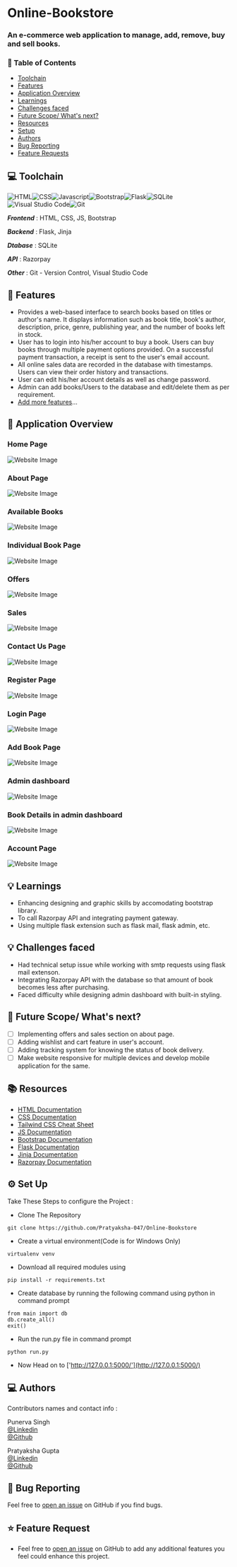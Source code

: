 # Online-Bookstore
### An e-commerce web application to manage, add, remove, buy and sell books.

### 📌 Table of Contents
* [Toolchain](#toolchain)
* [Features](#features)
* [Application Overview](#overview)
* [Learnings](#learning)
* [Challenges faced](#challenges)
* [Future Scope/ What's next?](#scope)
* [Resources](#resources)
* [Setup](#setup)
* [Authors](#authors)
* [Bug Reporting](#bug)
* [Feature Requests](#feature-request)


<a id="toolchain"></a>
## 💻 Toolchain

<img alt="HTML" src="https://img.shields.io/badge/html5-%23E34F26.svg?style=for-the-badge&logo=html5&logoColor=white"/><img alt="CSS" src="https://img.shields.io/badge/css3-%231572B6.svg?style=for-the-badge&logo=css3&logoColor=white"/><img alt="Javascript" src="https://img.shields.io/badge/javascript-%23323330.svg?style=for-the-badge&logo=javascript&logoColor=%23F7DF1E"/><img alt="Bootstrap" src="https://img.shields.io/badge/bootstrap-%23563D7C.svg?style=for-the-badge&logo=bootstrap&logoColor=white"/><img alt="Flask" src="https://img.shields.io/badge/flask-%23000.svg?style=for-the-badge&logo=flask&logoColor=white"/><img alt="SQLite" src="https://img.shields.io/badge/sqlite-%2307405e.svg?style=for-the-badge&logo=sqlite&logoColor=white" /><img alt="Visual Studio Code" src="https://img.shields.io/badge/VisualStudioCode-0078d7.svg?style=for-the-badge&logo=visual-studio-code&logoColor=white"/><img alt="Git" src="https://img.shields.io/badge/git-%23F05033.svg?style=for-the-badge&logo=git&logoColor=white"/>

***Frontend*** : HTML, CSS, JS, Bootstrap

***Backend*** : Flask, Jinja

***Dtabase*** : SQLite

***API*** : Razorpay

***Other*** : Git - Version Control, Visual Studio Code


<a id="features"></a>
## 🚀 Features
- Provides a web-based interface to search books based on titles or author's name. It displays information such as book title, book's author, description, price, genre, publishing year, and the number of books left in stock.
- User has to login into his/her account to buy a book. Users can buy books through multiple payment options provided. On a successful payment transaction, a receipt is sent to the user's email account.
- All online sales data are recorded in the database with timestamps. Users can view their order history and transactions.
- User can edit his/her account details as well as change password.
- Admin can add books/Users to the database and edit/delete them as per requirement.
- [Add more features](#feature-request)...

<a id="overview"></a>
## 📖 Application Overview
### Home Page
![Website Image](main/static/img/home.png?raw=true "Title")
### About Page 
![Website Image](main/static/img/about.png?raw=true "Title")
### Available Books 
![Website Image](main/static/img/all.png?raw=true "Title")
### Individual Book Page 
![Website Image](main/static/img/book_page.png?raw=true "Title")
### Offers
![Website Image](main/static/img/offers.png?raw=true "Title")
### Sales
![Website Image](main/static/img/sale.png?raw=true "Title")
### Contact Us Page 
![Website Image](main/static/img/contact_page.png?raw=true "Title")
### Register Page 
![Website Image](main/static/img/register.png?raw=true "Title")
### Login Page
![Website Image](main/static/img/login.png?raw=true "Title")
### Add Book Page 
![Website Image](main/static/img/add_book.png?raw=true "Title")
### Admin dashboard 
![Website Image](main/static/img/admin.png?raw=true "Title")
### Book Details in admin dashboard 
![Website Image](main/static/img/book.png?raw=true "Title")
### Account Page
![Website Image](main/static/img/account.png?raw=true "Title")

<a id="learning"></a>
## 💡 Learnings
- Enhancing designing and graphic skills by accomodating bootstrap library.
- To call Razorpay API and integrating payment gateway.
- Using multiple flask extension such as flask mail, flask admin, etc.

<a id="challenges"></a>
## 💡 Challenges faced
- Had technical setup issue while working with smtp requests using flask mail extenson.
- Integrating Razorpay API with the database so that amount of book becomes less after purchasing.
- Faced difficulty while designing admin dashboard with built-in styling.

<a id="scope"></a>
## 🚧 Future Scope/ What's next?
- [ ] Implementing offers and sales section on about page.
- [ ] Adding wishlist and cart feature in user's account.
- [ ] Adding tracking system for knowing the status of book delivery.
- [ ] Make website responsive for multiple devices and develop mobile application for the same.

<a id="resources"></a>
## 📚 Resources

- [HTML Documentation](https://developer.mozilla.org/en-US/docs/Web/HTML)
- [CSS Documentation](https://developer.mozilla.org/en-US/docs/Web/CSS)
- [Tailwind CSS Cheat Sheet](https://nerdcave.com/tailwind-cheat-sheet)
- [JS Documentation](https://developer.mozilla.org/en-US/docs/Web/JavaScript)
- [Bootstrap Documentation](https://getbootstrap.com/docs/4.1/getting-started/introduction/)
- [Flask Documentation](https://flask.palletsprojects.com/en/2.0.x/)
- [Jinja Documentation](https://jinja.palletsprojects.com/en/3.0.x/)
- [Razorpay Documentation](https://razorpay.com/docs/payment-gateway/server-integration/python/)


<a id="setup"></a>
## ⚙️ Set Up

Take These Steps to configure the Project :

* Clone The Repository
```
git clone https://github.com/Pratyaksha-047/Online-Bookstore
```

* Create a virtual environment(Code is for Windows Only)
```
virtualenv venv 
```

* Download all required modules using
```
pip install -r requirements.txt
```

* Create database by running the following command using python in command prompt
```
from main import db
db.create_all()
exit()
```

*  Run the run.py file in command prompt 
```
python run.py
```
* Now Head on to ['http://127.0.0.1:5000/'](http://127.0.0.1:5000/)


<a id="authors"></a>
## 💻 Authors

Contributors names and contact info :

Punerva Singh<br> 
[@Linkedin](https://www.linkedin.com/in/punerva-singh-958305204)
<br>
[@Github](https://github.com/punervasingh)
<br>

Pratyaksha Gupta<br>
[@Linkedin](https://www.linkedin.com/in/pratyakshagupta-047/)
<br>
[@Github](https://github.com/Pratyaksha-047)
<br>

<a id="bug"></a>
## 🐛 Bug Reporting
Feel free to [open an issue](https://github.com/Pratyaksha-047/Online-Bookstore/issues) on GitHub if you find bugs.

<a id="feature-request"></a>
## ⭐ Feature Request
- Feel free to [open an issue](https://github.com/Pratyaksha-047/Online-Bookstore/issues) on GitHub to add any additional features you feel could enhance this project.  
